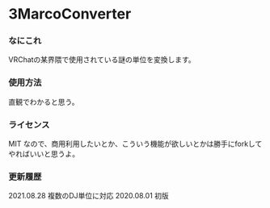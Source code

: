 # 3MarcoConverter


### なにこれ
VRChatの某界隈で使用されている謎の単位を変換します。


### 使用方法
直観でわかると思う。


### ライセンス
MIT
なので、商用利用したいとか、こういう機能が欲しいとかは勝手にforkしてやればいいと思うよ。


### 更新履歴
2021.08.28 複数のDJ単位に対応
2020.08.01 初版
